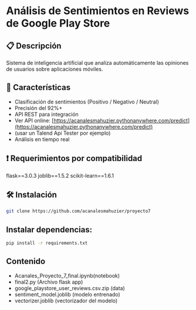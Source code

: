 # Análisis de Sentimientos en Reviews de Google Play Store

## 📋 Descripción  
Sistema de inteligencia artificial que analiza automáticamente las opiniones de usuarios sobre aplicaciones móviles.

## 🚀 Características  
- Clasificación de sentimientos (Positivo / Negativo / Neutral)  
- Precisión del 92%+  
- API REST para integración  
- Ver API online: [https://acanalesmahuzier.pythonanywhere.com/predict](https://acanalesmahuzier.pythonanywhere.com/predict)
- (usar un Talend Api Tester por ejemplo)
- Análisis en tiempo real  

## ❗ Requerimientos por compatibilidad  
flask==3.0.3
joblib==1.5.2
scikit-learn==1.6.1

## 🛠️ Instalación
```bash
git clone https://github.com/acanalesmahuzier/proyecto7
```
## Instalar dependencias:
```bash
pip install -r requirements.txt
```
## Contenido
- Acanales_Proyecto_7_final.ipynb(notebook)
- final2.py (Archivo flask app)
- google_playstore_user_reviews.csv.zip (data)
- sentiment_model.joblib (modelo entrenado)
- vectorizer.joblib (vectorizador del modelo)
